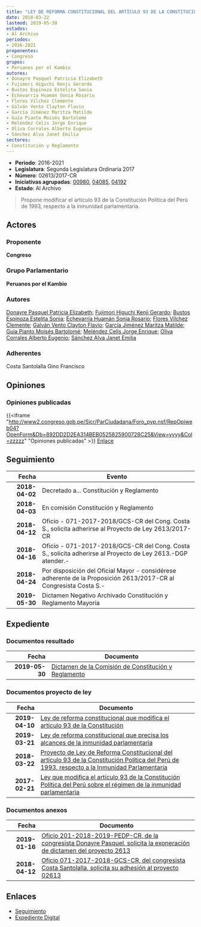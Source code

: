 ```yaml
---
title: "LEY DE REFORMA CONSTITUCIONAL DEL ARTÍCULO 93 DE LA CONSTITUCIÓN POLÍTICA DEL PERÚ DE 1993, RESPECTO A LA INMUNIDAD PARLAMENTARIA"
date: 2018-03-22
lastmod: 2019-05-30
estados:
- Al Archivo
periodos:
- 2016-2021
proponentes:
- Congreso
grupos:
- Peruanos por el Kambio
autores:
- Donayre Pasquel Patricia Elizabeth
- Fujimori Higuchi Kenji Gerardo
- Bustos Espinoza Estelita Sonia
- Echevarría Huamán Sonia Rosario
- Flores Vílchez Clemente
- Galván Vento Clayton Flavio
- García Jiménez Maritza Matilde
- Guía Pianto Moisés Bartolomé
- Meléndez Celis Jorge Enrique
- Oliva Corrales Alberto Eugenio
- Sánchez Alva Janet Emilia
sectores:
- Constitución y Reglamento
---
```

- **Periodo**: 2016-2021
- **Legislatura**: Segunda Legislatura Ordinaria 2017
- **Número**: 02613/2017-CR
- **Iniciativas agrupadas**: [00980](../../00900/00980), [04085](../../04000/04085), [04192](../../04100/04192)
- **Estado**: Al Archivo

> Propone modificar el artículo 93 de la Constitución Política del Perú de 1993, respecto a la inmunidad parlamentaria.


## Actores

### Proponente

**Congreso**

### Grupo Parlamentario

**Peruanos por el Kambio**

### Autores

[Donayre Pasquel Patricia Elizabeth](mailto:mailto:pdonayre@congreso.gob.pe); [Fujimori Higuchi Kenji Gerardo](mailto:mailto:kfujimorih@congreso.gob.pe); [Bustos Espinoza Estelita Sonia](mailto:mailto:ebustos@congreso.gob.pe); [Echevarría Huamán Sonia Rosario](mailto:mailto:sechevarria@congreso.gob.pe); [Flores Vílchez Clemente](mailto:mailto:cflores@congreso.gob.pe); [Galván Vento Clayton Flavio](mailto:mailto:cgalvan@congreso.gob.pe); [García Jiménez Maritza Matilde](mailto:mailto:mgarciaj@congreso.gob.pe); [Guía Pianto Moisés Bartolomé](mailto:mailto:mguia@congreso.gob.pe); [Meléndez Celis Jorge Enrique](mailto:mailto:jmelendez@congreso.gob.pe); [Oliva Corrales Alberto Eugenio](mailto:mailto:aoliva@congreso.gob.pe); [Sánchez Alva Janet Emilia](mailto:mailto:jsancheza@congreso.gob.pe)

### Adherentes

Costa Santolalla Gino Francisco

## Opiniones

### Opiniones publicadas

{{<iframe "http://www2.congreso.gob.pe/Sicr/ParCiudadana/Foro_pvp.nsf/RepOpiweb04?OpenForm&Db=892DD2D2EA314BEB0525825900728C25&View=yyyy&Col=zzzzz" "Opiniones publicadas" >}}
[Enlace](http://www2.congreso.gob.pe/Sicr/ParCiudadana/Foro_pvp.nsf/RepOpiweb04?OpenForm&Db=892DD2D2EA314BEB0525825900728C25&View=yyyy&Col=zzzzz)


## Seguimiento

| Fecha | Evento |
|------:|--------|
| **2018-04-02** | Decretado a... Constitución y Reglamento |
| **2018-04-03** | En comisión Constitución y Reglamento |
| **2018-04-12** | Oficio - 071-2017-2018/GCS-CR del Cong. Costa S., solicita adherirse al Proyecto de Ley 2613/2017-CR |
| **2018-04-16** | Oficio - 071-2017-2018/GCS-CR del Cong. Costa S., solicita adherirse al Proyecto de Ley 2613.-DGP atender.- |
| **2018-04-24** | Por disposición del Oficial Mayor - considérese adherente de la Proposición 2613/2017-CR al Congresista Costa S.- |
| **2019-05-30** | Dictamen Negativo Archivado Constitución y Reglamento Mayoria |

## Expediente

### Documentos resultado

| Fecha | Documento |
|------:|-----------|
| **2019-05-30** | [Dictamen de la Comisión de Constitución y Reglamento](http://www.leyes.congreso.gob.pe/Documentos/2016_2021/Dictamenes/Proyectos_de_Ley/00980DC04MAY20190530.pdf) |

### Documentos proyecto de ley

| Fecha | Documento |
|------:|-----------|
| **2019-04-10** | [Ley de reforma constitucional que modifica el artículo 93 de la Constitución](http://www.leyes.congreso.gob.pe/Documentos/2016_2021/Proyectos_de_Ley_y_de_Resoluciones_Legislativas/PL0419220190410.pdf) |
| **2019-03-21** | [Ley de reforma constitucional que precisa los alcances de la inmunidad parlamentaria](http://www.leyes.congreso.gob.pe/Documentos/2016_2021/Proyectos_de_Ley_y_de_Resoluciones_Legislativas/PL0408520190321.pdf) |
| **2018-03-22** | [Proyecto de Ley de Reforma Constitucional del artículo 93 de la Constitución Política del Perú de 1993, respecto a la Inmunidad Parlamentaria](http://www.leyes.congreso.gob.pe/Documentos/2016_2021/Proyectos_de_Ley_y_de_Resoluciones_Legislativas/PL0261320180322..pdf) |
| **2017-02-21** | [Ley que modifica el artículo 93 de la Constitución Política del Perú sobre el régimen de la inmunidad parlamentaria](http://www.leyes.congreso.gob.pe/Documentos/2016_2021/Proyectos_de_Ley_y_de_Resoluciones_Legislativas/PL0098020170221..pdf) |

### Documentos anexos

| Fecha | Documento |
|------:|-----------|
| **2019-01-16** | [Oficio 201-2018-2019-PEDP-CR, de la congresista Donayre Pasquel, solicita la exoneración de dictamen del proyecto 2613](http://www.leyes.congreso.gob.pe/Documentos/2016_2021/Oficios/Congresistas/OFICIO-201-2018-2019-PEDP-CR.pdf) |
| **2018-04-12** | [Oficio 071-2017-2018-GCS-CR, del congresista Costa Santolalla, solicita su adhesión al proyecto 02613](http://www.leyes.congreso.gob.pe/Documentos/2016_2021/Adhesiones/Proyectos_de_Ley/OFICIO-071-2017-2018-GCS-CR.pdf) |

## Enlaces

- [Seguimiento](http://www2.congreso.gob.pe/Sicr/TraDocEstProc/CLProLey2016.nsf/f7fff46988ca05b1052578e100829cc7/bb196128c66fff1c05258259000b6481?OpenDocument)
- [Expediente Digital](http://www2.congreso.gob.pe/Sicr/TraDocEstProc/CLProLey2016.nsf/f7fff46988ca05b1052578e100829cc7/bb196128c66fff1c05258259000b6481?OpenDocument&Click=05257FB7005EB655.eb71d0cf91d8294e05256cdf006b5706/$Body/0.1C6C)

